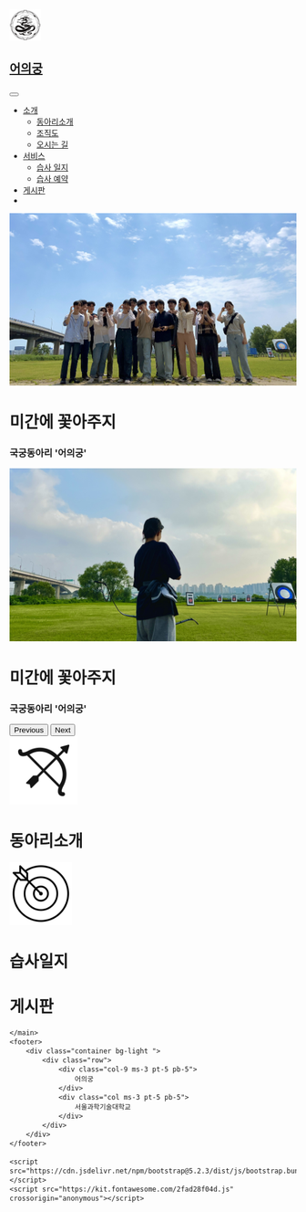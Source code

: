 <html lang="en">

<head>
    <meta charset="UTF-8">
    <meta name="viewport" content="width=device-width, initial-scale=1.0">
    <title>Document</title>
    <link href="https://cdn.jsdelivr.net/npm/bootstrap@5.2.3/dist/css/bootstrap.min.css" rel="stylesheet">
    <link href="page.css" rel="stylesheet">
</head>

<body>
    <nav class="navbar navbar-expand-sm bg-light">
        <div class="container">
            <a class="navbar-brand d-flex" href="https://racoon402.github.io/dweb2023/">
                <img src="https://raw.githubusercontent.com/Racoon402/dweb2023/main/Logo-removebg.png" width="55px"
                    height="55px">
                <h1 class="ms-2 mt-1">어의궁</h1>
            </a>
            <button class="navbar-toggler navbar-expand-sm" type="button" data-bs-toggle="collapse"
                data-bs-target="#navbarNav" aria-controls="navbarNav" aria-expanded="false"
                aria-label="Toggle navigation">
                <span class="navbar-toggler-icon"></span>
            </button>
            <div class="collapse navbar-collapse d-flex flex-row-reverse" id="navbarNav">
                <ul class="navbar-nav">
                    <li class="nav-item dropdown">
                        <a class="nav-link fs-4" href="#" id="introDropdown" role="button"
                            data-bs-toggle="dropdown">소개</a>
                        <ul class="dropdown-menu" aria-labelledby="introDropdown">
                            <li><a class="dropdown-item" href="#"> 동아리소개</a></li>
                            <li><a class="dropdown-item" href="#"> 조직도 </a></li>
                            <li><a class="dropdown-item" href="#"> 오시는 길 </a></li>
                        </ul>
                    </li>
                    <li class="nav-item dropdown">
                        <a class="nav-link fs-4" href="#" id="servicesDropdown" role="button"
                            data-bs-toggle="dropdown">서비스</a>
                        <ul class="dropdown-menu" aria-labelledby="servicesDropdown">
                            <li><a class="dropdown-item" href="#"> 습사 일지</a></li>
                            <li><a class="dropdown-item" href="#"> 습사 예약 </a></li>
                        </ul>
                    </li>
                    <li class="nav-item dropdown">
                        <a class="nav-link fs-4" href="#" id="boardDropdown" role="button"
                            data-bs-toggle="dropdown">게시판</a>
                    </li>
                    <li class="nav-item mt-2 ms-3">
                        <i class="fa-brands fa-instagram fa-2x"></i>
                    </li>
                </ul>
            </div>
        </div>
    </nav>
    <main>
        <div id="carouselExampleCaptions" class="carousel slide container" data-bs-ride="false">
            <div class="carousel-inner">
                <div class="carousel-item active">
                    <img src="https://raw.githubusercontent.com/Racoon402/dweb2023/main//KakaoTalk_20230804_225508204.jpg"
                        class="d-block w-100">
                    <div class="carousel-caption d-none d-md-block">
                        <h1>미간에 꽃아주지</h1>
                        <h3>국궁동아리 '어의궁'</h3>
                    </div>
                </div>
                <div class="carousel-item">
                    <img src="https://raw.githubusercontent.com/Racoon402/dweb2023/main/KakaoTalk_20230804_225316839.jpg"
                        class="d-block w-100">
                    <div class="carousel-caption d-none d-md-block">
                        <h1>미간에 꽃아주지</h1>
                        <h3>국궁동아리 '어의궁'</h3>
                    </div>
                </div>
            </div>
            <button class="carousel-control-prev" type="button" data-bs-target="#carouselExampleCaptions"
                data-bs-slide="prev">
                <span class="carousel-control-prev-icon" aria-hidden="true"></span>
                <span class="visually-hidden">Previous</span>
            </button>
            <button class="carousel-control-next" type="button" data-bs-target="#carouselExampleCaptions"
                data-bs-slide="next">
                <span class="carousel-control-next-icon" aria-hidden="true"></span>
                <span class="visually-hidden">Next</span>
            </button>
        </div>
        <div class="container mt-5 text-center">
            <div class="row">
                <div class="card col m-3" style="width: 18rem;">
                    <div class="card-body">
                        <img src="https://raw.githubusercontent.com/Racoon402/dweb2023/main/bow%20icon_3784384.png"
                            width="120px">
                        <h1 class="card-text text-center mt-2"> 동아리소개</h1>
                    </div>
                </div>
                <div class="card col m-3" style="width: 18rem;">
                    <div class="card-body">
                        <img class="mt-1"
                            src="https://raw.githubusercontent.com/Racoon402/dweb2023/main/target%20icon.png"
                            width="110px">
                        <h1 class="card-text text-center mt-2 pt-1"> 습사일지</h1>
                    </div>
                </div>
                <div class="card col m-3" style="width: 18rem;">
                    <div class="card-body">
                        <i class="fa-solid fa-list fa-6x pt-2 pb-4"></i>
                            <h1 class="card-text text-center mt-3 pt-1"> 게시판</h1>
                    </div>
                </div>
            </div>
        </div>

    </main>
    <footer>
        <div class="container bg-light ">
            <div class="row">
                <div class="col-9 ms-3 pt-5 pb-5">
                    어의궁
                </div>
                <div class="col ms-3 pt-5 pb-5">
                    서울과학기술대학교
                </div>
            </div>
        </div>
    </footer>

    <script src="https://cdn.jsdelivr.net/npm/bootstrap@5.2.3/dist/js/bootstrap.bundle.min.js"></script>
    <script src="https://kit.fontawesome.com/2fad28f04d.js" crossorigin="anonymous"></script>
</body>

</html>
